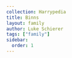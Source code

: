 ```yaml
---
collection: Harrypedia
title: Binns
layout: family
author: Luke Schierer
tags: ["family"]
sidebar:
  order: 1
---
```



